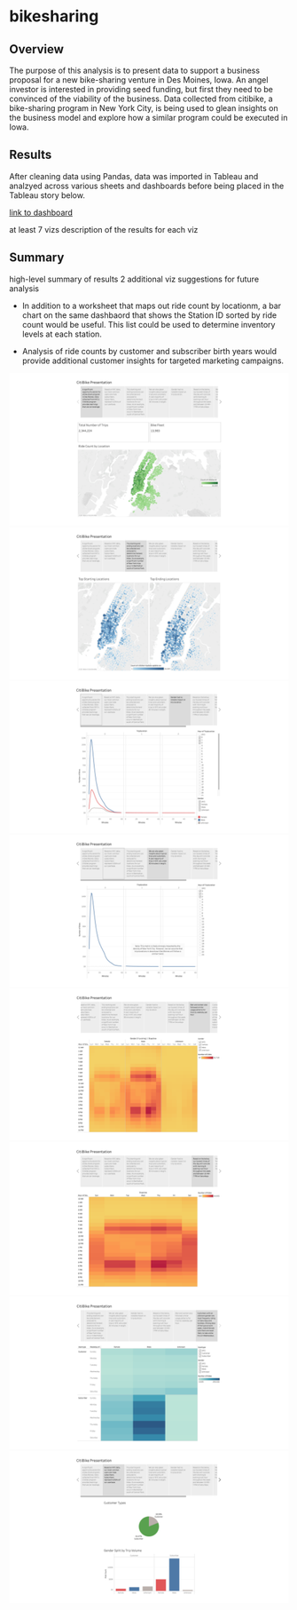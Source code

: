 # bikesharing

## Overview

The purpose of this analysis is to present data to support a business proposal for a new bike-sharing venture in Des Moines, Iowa. An angel investor is interested in providing seed funding, but first they need to be convinced of the viability of the business. Data collected from citibike, a bike-sharing program in New York City, is being used to glean insights on the business model and explore how a similar program could be executed in Iowa.

## Results

After cleaning data using Pandas, data was imported in Tableau and analzyed across various sheets and dashboards before being placed in the Tableau story below.

[link to dashboard](https://public.tableau.com/app/profile/sean3063/viz/CitiBikeChallenge_16236031764730/CitiBikePresentation "link to dashboard")




at least 7 vizs
description of the results for each viz

## Summary
high-level summary of results 
2 additional viz suggestions for future analysis

- In addition to a worksheet that maps out ride count by locationm, a bar chart on the same dashbaord that shows the Station ID sorted by ride count would be useful. This list could be used to determine inventory levels at each station. 

- Analysis of ride counts by customer and subscriber birth years would provide additional customer insights for targeted marketing campaigns. 






![Opportunity](https://github.com/tysonseang/bikesharing/blob/main/Story%20images/Opportunity.png)
![Starting & Stopping Locations](https://github.com/tysonseang/bikesharing/blob/main/Story%20images/Starting%20%26%20Stopping%20Locations.png)
![Trip Duration](https://github.com/tysonseang/bikesharing/blob/main/Story%20images/Trip%20Duration%20by%20Gender.png)
![Trip Duration by Gender](https://github.com/tysonseang/bikesharing/blob/main/Story%20images/Trip%20Duration.png)
![Trips by Gender Weekday per Hour](https://github.com/tysonseang/bikesharing/blob/main/Story%20images/Trips%20by%20Gender%20(Weekday%20per%20Hour).png)
![Trips per Weekday per Hour](https://github.com/tysonseang/bikesharing/blob/main/Story%20images/Trips%20per%20Weekday%20(per%20Hour).png)
![User Trips by Gender by Weekday](https://github.com/tysonseang/bikesharing/blob/main/Story%20images/User%20Trips%20by%20Gender%20by%20Weekday.png)
![Users](https://github.com/tysonseang/bikesharing/blob/main/Story%20images/Users.png)


